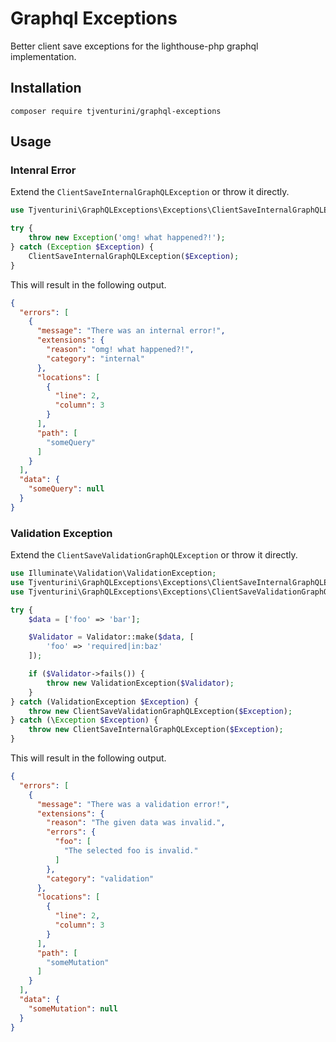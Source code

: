 # Graphql Exceptions

Better client save exceptions for the lighthouse-php graphql implementation.

## Installation

```
composer require tjventurini/graphql-exceptions
```

## Usage

### Intenral Error

Extend the `ClientSaveInternalGraphQLException` or throw it directly.

```php
use Tjventurini\GraphQLExceptions\Exceptions\ClientSaveInternalGraphQLException;

try {
    throw new Exception('omg! what happened?!');
} catch (Exception $Exception) {
    ClientSaveInternalGraphQLException($Exception);
}
```

This will result in the following output.

```json
{
  "errors": [
    {
      "message": "There was an internal error!",
      "extensions": {
        "reason": "omg! what happened?!",
        "category": "internal"
      },
      "locations": [
        {
          "line": 2,
          "column": 3
        }
      ],
      "path": [
        "someQuery"
      ]
    }
  ],
  "data": {
    "someQuery": null
  }
}
```

### Validation Exception

Extend the `ClientSaveValidationGraphQLException` or throw it directly.

```php
use Illuminate\Validation\ValidationException;
use Tjventurini\GraphQLExceptions\Exceptions\ClientSaveInternalGraphQLException;
use Tjventurini\GraphQLExceptions\Exceptions\ClientSaveValidationGraphQLException;

try {
    $data = ['foo' => 'bar'];

    $Validator = Validator::make($data, [
        'foo' => 'required|in:baz'
    ]);

    if ($Validator->fails()) {
        throw new ValidationException($Validator);
    }
} catch (ValidationException $Exception) {
    throw new ClientSaveValidationGraphQLException($Exception);
} catch (\Exception $Exception) {
    throw new ClientSaveInternalGraphQLException($Exception);
}
```

This will result in the following output.

```json
{
  "errors": [
    {
      "message": "There was a validation error!",
      "extensions": {
        "reason": "The given data was invalid.",
        "errors": {
          "foo": [
            "The selected foo is invalid."
          ]
        },
        "category": "validation"
      },
      "locations": [
        {
          "line": 2,
          "column": 3
        }
      ],
      "path": [
        "someMutation"
      ]
    }
  ],
  "data": {
    "someMutation": null
  }
}
```
